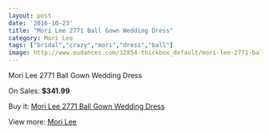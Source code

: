 ```yaml
---
layout: post
date: '2016-10-23'
title: "Mori Lee 2771 Ball Gown Wedding Dress"
category: Mori Lee
tags: ["bridal","crazy","mori","dress","ball"]
image: http://www.eudances.com/12854-thickbox_default/mori-lee-2771-ball-gown-wedding-dress.jpg
---
```

Mori Lee 2771 Ball Gown Wedding Dress

On Sales: **$341.99**
<a href="https://www.eudances.com/en/mori-lee/3927-mori-lee-2771-ball-gown-wedding-dress.html"><amp-img layout="responsive" width="600" height="600" src="//www.eudances.com/12854-thickbox_default/mori-lee-2771-ball-gown-wedding-dress.jpg" alt="Mori Lee 2771 Ball Gown Wedding Dress 0" /></a>
<a href="https://www.eudances.com/en/mori-lee/3927-mori-lee-2771-ball-gown-wedding-dress.html"><amp-img layout="responsive" width="600" height="600" src="//www.eudances.com/12855-thickbox_default/mori-lee-2771-ball-gown-wedding-dress.jpg" alt="Mori Lee 2771 Ball Gown Wedding Dress 1" /></a>
<a href="https://www.eudances.com/en/mori-lee/3927-mori-lee-2771-ball-gown-wedding-dress.html"><amp-img layout="responsive" width="600" height="600" src="//www.eudances.com/12856-thickbox_default/mori-lee-2771-ball-gown-wedding-dress.jpg" alt="Mori Lee 2771 Ball Gown Wedding Dress 2" /></a>
<a href="https://www.eudances.com/en/mori-lee/3927-mori-lee-2771-ball-gown-wedding-dress.html"><amp-img layout="responsive" width="600" height="600" src="//www.eudances.com/12857-thickbox_default/mori-lee-2771-ball-gown-wedding-dress.jpg" alt="Mori Lee 2771 Ball Gown Wedding Dress 3" /></a>
<a href="https://www.eudances.com/en/mori-lee/3927-mori-lee-2771-ball-gown-wedding-dress.html"><amp-img layout="responsive" width="600" height="600" src="//www.eudances.com/12858-thickbox_default/mori-lee-2771-ball-gown-wedding-dress.jpg" alt="Mori Lee 2771 Ball Gown Wedding Dress 4" /></a>
<a href="https://www.eudances.com/en/mori-lee/3927-mori-lee-2771-ball-gown-wedding-dress.html"><amp-img layout="responsive" width="600" height="600" src="//www.eudances.com/12859-thickbox_default/mori-lee-2771-ball-gown-wedding-dress.jpg" alt="Mori Lee 2771 Ball Gown Wedding Dress 5" /></a>

Buy it: [Mori Lee 2771 Ball Gown Wedding Dress](https://www.eudances.com/en/mori-lee/3927-mori-lee-2771-ball-gown-wedding-dress.html "Mori Lee 2771 Ball Gown Wedding Dress")

View more: [Mori Lee](https://www.eudances.com/en/9-mori-lee "Mori Lee")